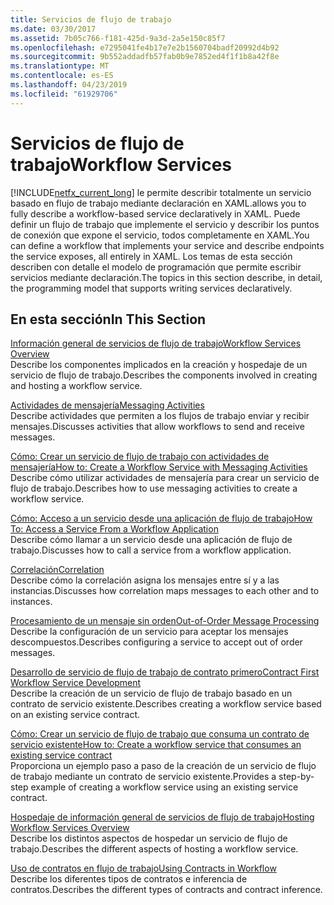 ```yaml
---
title: Servicios de flujo de trabajo
ms.date: 03/30/2017
ms.assetid: 7b05c766-f181-425d-9a3d-2a5e150c85f7
ms.openlocfilehash: e7295041fe4b17e7e2b1560704badf20992d4b92
ms.sourcegitcommit: 9b552addadfb57fab0b9e7852ed4f1f1b8a42f8e
ms.translationtype: MT
ms.contentlocale: es-ES
ms.lasthandoff: 04/23/2019
ms.locfileid: "61929706"
---
```

# <a name="workflow-services"></a><span data-ttu-id="35096-102">Servicios de flujo de trabajo</span><span class="sxs-lookup"><span data-stu-id="35096-102">Workflow Services</span></span>
[!INCLUDE[netfx_current_long](../../../../includes/netfx-current-long-md.md)] <span data-ttu-id="35096-103">le permite describir totalmente un servicio basado en flujo de trabajo mediante declaración en XAML.</span><span class="sxs-lookup"><span data-stu-id="35096-103">allows you to fully describe a workflow-based service declaratively in XAML.</span></span> <span data-ttu-id="35096-104">Puede definir un flujo de trabajo que implemente el servicio y describir los puntos de conexión que expone el servicio, todos completamente en XAML.</span><span class="sxs-lookup"><span data-stu-id="35096-104">You can define a workflow that implements your service and describe endpoints the service exposes, all entirely in XAML.</span></span> <span data-ttu-id="35096-105">Los temas de esta sección describen con detalle el modelo de programación que permite escribir servicios mediante declaración.</span><span class="sxs-lookup"><span data-stu-id="35096-105">The topics in this section describe, in detail, the programming model that supports writing services declaratively.</span></span>  
  
## <a name="in-this-section"></a><span data-ttu-id="35096-106">En esta sección</span><span class="sxs-lookup"><span data-stu-id="35096-106">In This Section</span></span>  
 [<span data-ttu-id="35096-107">Información general de servicios de flujo de trabajo</span><span class="sxs-lookup"><span data-stu-id="35096-107">Workflow Services Overview</span></span>](../../../../docs/framework/wcf/feature-details/workflow-services-overview.md)  
 <span data-ttu-id="35096-108">Describe los componentes implicados en la creación y hospedaje de un servicio de flujo de trabajo.</span><span class="sxs-lookup"><span data-stu-id="35096-108">Describes the components involved in creating and hosting a workflow service.</span></span>  
  
 [<span data-ttu-id="35096-109">Actividades de mensajería</span><span class="sxs-lookup"><span data-stu-id="35096-109">Messaging Activities</span></span>](../../../../docs/framework/wcf/feature-details/messaging-activities.md)  
 <span data-ttu-id="35096-110">Describe actividades que permiten a los flujos de trabajo enviar y recibir mensajes.</span><span class="sxs-lookup"><span data-stu-id="35096-110">Discusses activities that allow workflows to send and receive messages.</span></span>  
  
 [<span data-ttu-id="35096-111">Cómo: Crear un servicio de flujo de trabajo con actividades de mensajería</span><span class="sxs-lookup"><span data-stu-id="35096-111">How to: Create a Workflow Service with Messaging Activities</span></span>](../../../../docs/framework/wcf/feature-details/how-to-create-a-workflow-service-with-messaging-activities.md)  
 <span data-ttu-id="35096-112">Describe cómo utilizar actividades de mensajería para crear un servicio de flujo de trabajo.</span><span class="sxs-lookup"><span data-stu-id="35096-112">Describes how to use messaging activities to create a workflow service.</span></span>  
  
 [<span data-ttu-id="35096-113">Cómo: Acceso a un servicio desde una aplicación de flujo de trabajo</span><span class="sxs-lookup"><span data-stu-id="35096-113">How To: Access a Service From a Workflow Application</span></span>](../../../../docs/framework/wcf/feature-details/how-to-access-a-service-from-a-workflow-application.md)  
 <span data-ttu-id="35096-114">Describe cómo llamar a un servicio desde una aplicación de flujo de trabajo.</span><span class="sxs-lookup"><span data-stu-id="35096-114">Discusses how to call a service from a workflow application.</span></span>  
  
 [<span data-ttu-id="35096-115">Correlación</span><span class="sxs-lookup"><span data-stu-id="35096-115">Correlation</span></span>](../../../../docs/framework/wcf/feature-details/correlation.md)  
 <span data-ttu-id="35096-116">Describe cómo la correlación asigna los mensajes entre sí y a las instancias.</span><span class="sxs-lookup"><span data-stu-id="35096-116">Discusses how correlation maps messages to each other and to instances.</span></span>  
  
 [<span data-ttu-id="35096-117">Procesamiento de un mensaje sin orden</span><span class="sxs-lookup"><span data-stu-id="35096-117">Out-of-Order Message Processing</span></span>](../../../../docs/framework/wcf/feature-details/out-of-order-message-processing.md)  
 <span data-ttu-id="35096-118">Describe la configuración de un servicio para aceptar los mensajes descompuestos.</span><span class="sxs-lookup"><span data-stu-id="35096-118">Describes configuring a service to accept out of order messages.</span></span>  
  
 [<span data-ttu-id="35096-119">Desarrollo de servicio de flujo de trabajo de contrato primero</span><span class="sxs-lookup"><span data-stu-id="35096-119">Contract First Workflow Service Development</span></span>](../../../../docs/framework/windows-workflow-foundation/contract-first-workflow-service-development.md)  
 <span data-ttu-id="35096-120">Describe la creación de un servicio de flujo de trabajo basado en un contrato de servicio existente.</span><span class="sxs-lookup"><span data-stu-id="35096-120">Describes creating a workflow service based on an existing service contract.</span></span>  
  
 [<span data-ttu-id="35096-121">Cómo: Crear un servicio de flujo de trabajo que consuma un contrato de servicio existente</span><span class="sxs-lookup"><span data-stu-id="35096-121">How to: Create a workflow service that consumes an existing service contract</span></span>](../../../../docs/framework/windows-workflow-foundation/how-to-create-a-workflow-service-that-consumes-an-existing-service-contract.md)  
 <span data-ttu-id="35096-122">Proporciona un ejemplo paso a paso de la creación de un servicio de flujo de trabajo mediante un contrato de servicio existente.</span><span class="sxs-lookup"><span data-stu-id="35096-122">Provides a step-by-step example of creating a workflow service using an existing service contract.</span></span>  
  
 [<span data-ttu-id="35096-123">Hospedaje de información general de servicios de flujo de trabajo</span><span class="sxs-lookup"><span data-stu-id="35096-123">Hosting Workflow Services Overview</span></span>](../../../../docs/framework/wcf/feature-details/hosting-workflow-services-overview.md)  
 <span data-ttu-id="35096-124">Describe los distintos aspectos de hospedar un servicio de flujo de trabajo.</span><span class="sxs-lookup"><span data-stu-id="35096-124">Describes the different aspects of hosting a workflow service.</span></span>  
  
 [<span data-ttu-id="35096-125">Uso de contratos en flujo de trabajo</span><span class="sxs-lookup"><span data-stu-id="35096-125">Using Contracts in Workflow</span></span>](../../../../docs/framework/wcf/feature-details/using-contracts-in-workflow.md)  
 <span data-ttu-id="35096-126">Describe los diferentes tipos de contratos e inferencia de contratos.</span><span class="sxs-lookup"><span data-stu-id="35096-126">Describes the different types of contracts and contract inference.</span></span>
